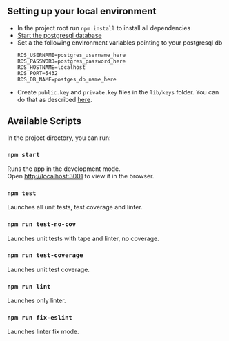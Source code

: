 ## Setting up your local environment

 - In the project root run `npm install` to install all dependencies
 - [Start the postgresql database](https://www.postgresql.org/docs/9.1/server-start.html)
 - Set a the following environment variables pointing to your postgresql db
    ```
    RDS_USERNAME=postgres_username_here
    RDS_PASSWORD=postgres_password_here
    RDS_HOSTNAME=localhost
    RDS_PORT=5432
    RDS_DB_NAME=postges_db_name_here
    ```
 - Create `public.key` and `private.key` files in the `lib/keys` folder. You can do that as described [here](https://gist.github.com/ygotthilf/baa58da5c3dd1f69fae9).

## Available Scripts

In the project directory, you can run:

### `npm start`

Runs the app in the development mode.<br>
Open [http://localhost:3001](http://localhost:3001) to view it in the browser.

### `npm test`

Launches all unit tests, test coverage and linter.

### `npm run test-no-cov`

Launches unit tests with tape and linter, no coverage.

### `npm run test-coverage`

Launches unit test coverage.

### `npm run lint`

Launches only linter.

### `npm run fix-eslint`

Launches linter fix mode.


